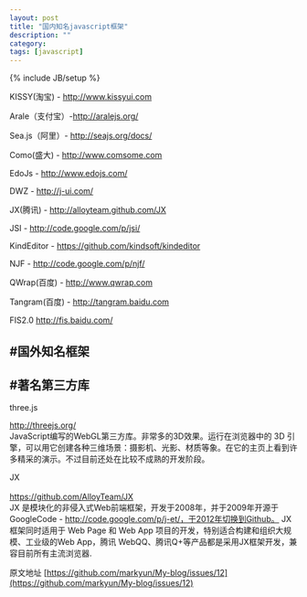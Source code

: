 ```yaml
---
layout: post
title: "国内知名javascript框架"
description: ""
category: 
tags: [javascript]
---
```

{% include JB/setup %}


<p>KISSY(淘宝) - <a href="http://www.kissyui.com">http://www.kissyui.com</a></p>

<p>Arale（支付宝）-<a href="http://aralejs.org/">http://aralejs.org/</a></p>

<p>Sea.js（阿里）-   <a href="http://seajs.org/docs/">http://seajs.org/docs/</a></p>

<p>Como(盛大) - <a href="http://www.comsome.com">http://www.comsome.com</a></p>

<p>EdoJs - <a href="http://www.edojs.com/">http://www.edojs.com/</a></p>

<p>DWZ - <a href="http://j-ui.com/">http://j-ui.com/</a></p>

<p>JX(腾讯) - <a href="http://alloyteam.github.com/JX">http://alloyteam.github.com/JX</a></p>

<p>JSI - <a href="http://code.google.com/p/jsi/">http://code.google.com/p/jsi/</a> </p>

<p>KindEditor - <a href="https://github.com/kindsoft/kindeditor">https://github.com/kindsoft/kindeditor</a></p>

<p>NJF - <a href="http://code.google.com/p/njf/">http://code.google.com/p/njf/</a></p>

<p>QWrap(百度) - <a href="http://www.qwrap.com">http://www.qwrap.com</a></p>

<p>Tangram(百度) - <a href="http://tangram.baidu.com">http://tangram.baidu.com</a></p>

<p>FIS2.0               <a href="http://fis.baidu.com/">http://fis.baidu.com/</a></p>

<h2>#国外知名框架</h2>

<h2>#著名第三方库</h2>

<p>three.js </p>

<p><a href="http://threejs.org/">http://threejs.org/</a><br>
 JavaScript编写的WebGL第三方库。非常多的3D效果。运行在浏览器中的 3D 引擎，可以用它创建各种三维场景：摄影机、光影、材质等象。在它的主页上看到许多精采的演示。不过目前还处在比较不成熟的开发阶段。</p>

<p>JX<br><br><a href="https://github.com/AlloyTeam/JX">https://github.com/AlloyTeam/JX</a> <br>
JX 是模块化的非侵入式Web前端框架，开发于2008年，并于2009年开源于GoogleCode - <a href="http://code.google.com/p/j-et/%EF%BC%8C%E4%BA%8E2012%E5%B9%B4%E5%88%87%E6%8D%A2%E5%88%B0Github%E3%80%82">http://code.google.com/p/j-et/，于2012年切换到Github。</a> JX 框架同时适用于 Web Page 和 Web App 项目的开发，特别适合构建和组织大规模、工业级的Web App，腾讯 WebQQ、腾讯Q+等产品都是采用JX框架开发，兼容目前所有主流浏览器.</p>

原文地址 [https://github.com/markyun/My-blog/issues/12](https://github.com/markyun/My-blog/issues/12)
